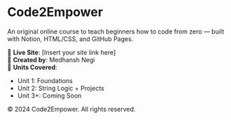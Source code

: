 # Code2Empower

An original online course to teach beginners how to code from zero — built with Notion, HTML/CSS, and GitHub Pages.

📘 **Live Site**: [Insert your site link here]  
🧠 **Created by**: Medhansh Negi  
📂 **Units Covered**:  
- Unit 1: Foundations  
- Unit 2: String Logic + Projects  
- Unit 3+: Coming Soon

© 2024 Code2Empower. All rights reserved.
